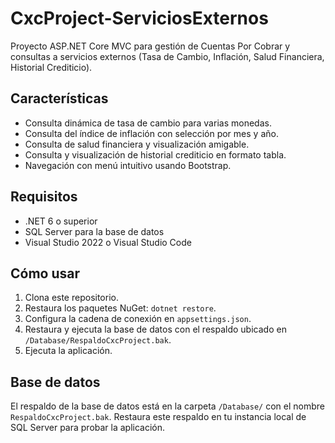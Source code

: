 # CxcProject-ServiciosExternos

Proyecto ASP.NET Core MVC para gestión de Cuentas Por Cobrar y consultas a servicios externos (Tasa de Cambio, Inflación, Salud Financiera, Historial Crediticio).

## Características

- Consulta dinámica de tasa de cambio para varias monedas.
- Consulta del índice de inflación con selección por mes y año.
- Consulta de salud financiera y visualización amigable.
- Consulta y visualización de historial crediticio en formato tabla.
- Navegación con menú intuitivo usando Bootstrap.

## Requisitos

- .NET 6 o superior
- SQL Server para la base de datos
- Visual Studio 2022 o Visual Studio Code

## Cómo usar

1. Clona este repositorio.
2. Restaura los paquetes NuGet: `dotnet restore`.
3. Configura la cadena de conexión en `appsettings.json`.
4. Restaura y ejecuta la base de datos con el respaldo ubicado en `/Database/RespaldoCxcProject.bak`.
5. Ejecuta la aplicación.

## Base de datos

El respaldo de la base de datos está en la carpeta `/Database/` con el nombre `RespaldoCxcProject.bak`. Restaura este respaldo en tu instancia local de SQL Server para probar la aplicación.

